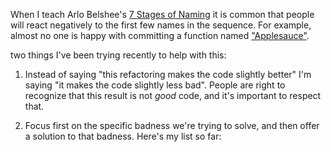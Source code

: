 When I teach Arlo Belshee's [7 Stages of Naming](http://arlobelshee.com/good-naming-is-a-process-not-a-single-step/) it is common that people will react negatively to the first few names in the sequence. For example, almost no one is happy with committing a function named ["Applesauce"](http://arlobelshee.com/naming-is-a-process-part-2-missing-to-nonsense/). 

two things I've been trying recently to help with this:

1. Instead of saying "this refactoring makes the code slightly better" I'm saying "it makes the code slightly less bad". People are right to recognize that this result is not *good* code, and it's important to respect that.

2. Focus first on the specific badness we're trying to solve, and then offer a solution to that badness. Here's my list so far:

